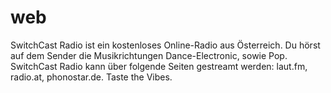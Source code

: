 # web
SwitchCast Radio ist ein kostenloses Online-Radio aus Österreich. Du hörst auf dem Sender die Musikrichtungen Dance-Electronic, sowie Pop. SwitchCast Radio kann über folgende Seiten gestreamt werden: laut.fm, radio.at, phonostar.de. Taste the Vibes.
